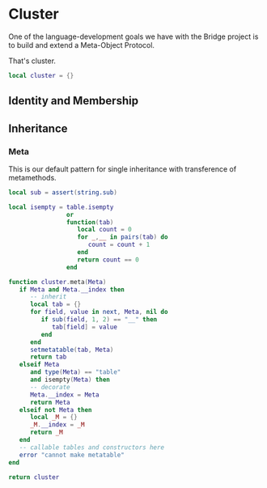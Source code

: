 # Cluster


One of the language\-development goals we have with the Bridge project is to
build and extend a Meta\-Object Protocol\.

That's cluster\.

```lua
local cluster = {}
```


## Identity and Membership


## Inheritance


### Meta

This is our default pattern for single inheritance with transference of
metamethods\.

```lua
local sub = assert(string.sub)

local isempty = table.isempty
                or
                function(tab)
                   local count = 0
                   for _,__ in pairs(tab) do
                      count = count + 1
                   end
                   return count == 0
                end

function cluster.meta(Meta)
   if Meta and Meta.__index then
      -- inherit
      local tab = {}
      for field, value in next, Meta, nil do
         if sub(field, 1, 2) == "__" then
            tab[field] = value
         end
      end
      setmetatable(tab, Meta)
      return tab
   elseif Meta
      and type(Meta) == "table"
      and isempty(Meta) then
      -- decorate
      Meta.__index = Meta
      return Meta
   elseif not Meta then
      local _M = {}
      _M.__index = _M
      return _M
   end
   -- callable tables and constructors here
   error "cannot make metatable"
end
```

```lua
return cluster
```